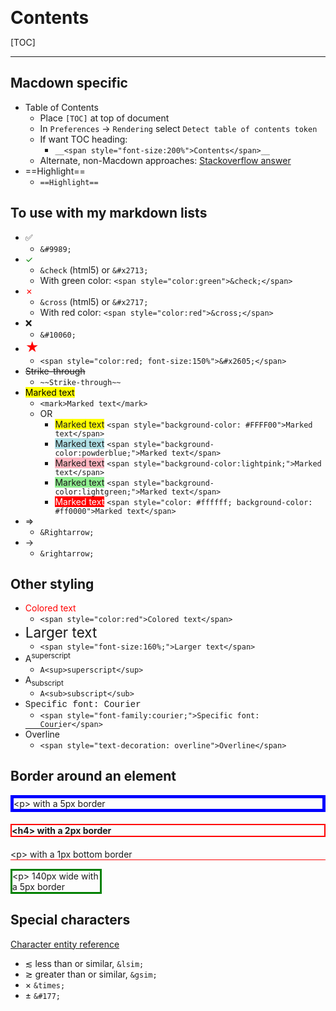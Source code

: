 __<span style="font-size:200%">Contents</span>__

[TOC]

---

## Macdown specific

- Table of Contents
    - Place `[TOC]` at top of document
    - In `Preferences` &rarr; `Rendering` select `Detect table of contents token`
    - If want TOC heading:
        - `__<span style="font-size:200%">Contents</span>__`
    - Alternate, non-Macdown approaches: [Stackoverflow answer](http://stackoverflow.com/questions/11948245/markdown-to-create-pages-and-table-of-contents)
- ==Highlight==
    - `==Highlight==`

## To use with my markdown lists

- &#9989;
    - `&#9989;`
- <span style="color:green">&check;</span>
    - `&check` (html5) or `&#x2713;`
    - With green color: `<span style="color:green">&check;</span>`
- <span style="color:red">&cross;</span>
    - `&cross` (html5) or `&#x2717;`
    - With red color: `<span style="color:red">&cross;</span>`
- &#10060;
    - `&#10060;`
- <span style="color:red; font-size:150%">&#x2605;</span>
    - `<span style="color:red; font-size:150%">&#x2605;</span>`
- ~~Strike-through~~
    - `~~Strike-through~~`
- <mark>Marked text</mark>
    - `<mark>Marked text</mark>`
    - OR
        - <span style="background-color: #FFFF00">Marked text</span> `<span style="background-color: #FFFF00">Marked text</span>`
        - <span style="background-color:powderblue;">Marked text</span> `<span style="background-color:powderblue;">Marked text</span>`
        - <span style="background-color:lightpink;">Marked text</span> `<span style="background-color:lightpink;">Marked text</span>`
        - <span style="background-color:lightgreen;">Marked text</span> `<span style="background-color:lightgreen;">Marked text</span>`
        - <span style="color: #ffffff; background-color: #ff0000">Marked text</span> `<span style="color: #ffffff; background-color: #ff0000">Marked text</span>`
- &Rightarrow;
    - `&Rightarrow;`
- &rightarrow;
    - `&rightarrow;`



## Other styling

- <span style="color:red">Colored text</span>
    - `<span style="color:red">Colored text</span>`
- <span style="font-size:160%;">Larger text</span>
    - `<span style="font-size:160%;">Larger text</span>`
- A<sup>superscript</sup>
    - `A<sup>superscript</sup>`
- A<sub>subscript</sub>
    - `A<sub>subscript</sub>`
- <span style="font-family:courier;">Specific font: Courier</span>
    - `<span style="font-family:courier;">Specific font: Courier</span>`
- <span style="text-decoration: overline">Overline</span>
    - `<span style="text-decoration: overline">Overline</span>`

## Border around an element

<p style="border: blue 5px solid">&lt;p&gt; with a 5px border</p>

<h4 style="border: red 2px solid">&lt;h4&gt; with a 2px border</h4>

<p style="border-bottom: red 1px solid">&lt;p&gt; with a 1px bottom border</p>

<p style="border: green 3px solid;width: 140px">&lt;p&gt; 140px wide with a 5px border</p>


## Special characters

[Character entity reference](https://dev.w3.org/html5/html-author/charref?t=1&cn=ZmxleGlibGVfcmVjc18y&iid=90409a87c37e453f94107944cfe07dfc&uid=514536360&nid=244+272699400)

- &lsim; less than or similar, `&lsim;`
- &gsim; greater than or similar, `&gsim;`
- &times; `&times;`
- &#177; `&#177;`

